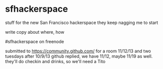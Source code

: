 sfhackerspace
=============

stuff for the new San Francisco hackerspace they keep nagging me to start

write copy about where, how

#sfhackerspace on freenode

submitted to https://community.github.com/ for a room 11/12/13 and two tuesdays after
10/9/13 github replied, we have 11/12, maybe 11/19 as well.  they'll do checkin and drinks, so we'll need a Tito
